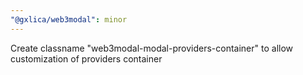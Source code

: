 ```yaml
---
"@gxlica/web3modal": minor
---
```


Create classname "web3modal-modal-providers-container" to allow customization of providers container
